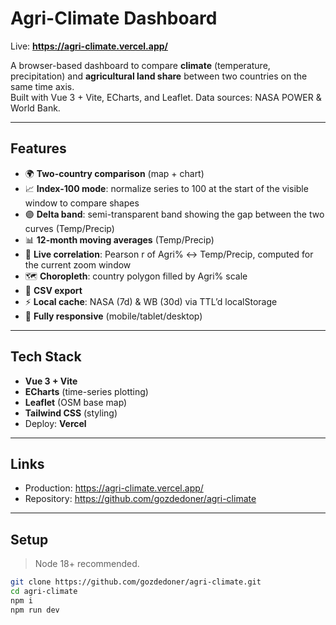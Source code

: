 # Agri-Climate Dashboard

Live: **https://agri-climate.vercel.app/**

A browser-based dashboard to compare **climate** (temperature, precipitation) and **agricultural land share** between two countries on the same time axis.  
Built with Vue 3 + Vite, ECharts, and Leaflet. Data sources: NASA POWER & World Bank.



---

## Features

- 🌍 **Two-country comparison** (map + chart)
- 📈 **Index-100 mode**: normalize series to 100 at the start of the visible window to compare shapes
- 🟣 **Delta band**: semi-transparent band showing the gap between the two curves (Temp/Precip)
- 📊 **12-month moving averages** (Temp/Precip)
- 🔎 **Live correlation**: Pearson r of Agri% ↔ Temp/Precip, computed for the current zoom window
- 🗺️ **Choropleth**: country polygon filled by Agri% scale
- 💾 **CSV export**
- ⚡ **Local cache**: NASA (7d) & WB (30d) via TTL’d localStorage
- 📱 **Fully responsive** (mobile/tablet/desktop)

---

## Tech Stack

- **Vue 3 + Vite**
- **ECharts** (time-series plotting)
- **Leaflet** (OSM base map)
- **Tailwind CSS** (styling)
- Deploy: **Vercel**

---

## Links

- Production: https://agri-climate.vercel.app/
- Repository: https://github.com/gozdedoner/agri-climate

---

## Setup

> Node 18+ recommended.

```bash
git clone https://github.com/gozdedoner/agri-climate.git
cd agri-climate
npm i
npm run dev

